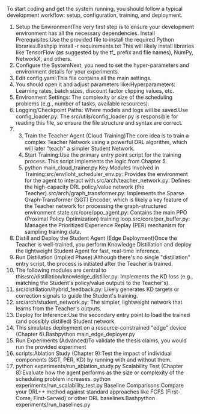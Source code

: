 To start coding and get the system running, you should follow a typical development workflow: setup, configuration, training, and deployment.
1. Setup the EnvironmentThe very first step is to ensure your development environment has all the necessary dependencies.
Install Prerequisites:Use the provided file to install the required Python libraries.Bashpip install -r requirements.txt
This will likely install libraries like TensorFlow (as suggested by the tf_ prefix and file names), NumPy, NetworkX, and others.
2. Configure the SystemNext, you need to set the hyper-parameters and environment details for your experiments.
3. Edit config.yaml:This file contains all the main settings.
4. You should open it and adjust parameters like:Hyperparameters: Learning rates, batch sizes, discount factor clipping values, etc.
5. Environment Settings: The complexity or size of the scheduling problems (e.g., number of tasks, available resources).
6. Logging/Checkpoint Paths: Where models and logs will be saved.Use config_loader.py: The src/utils/config_loader.py is responsible for reading this file, so ensure the file structure and syntax are correct.
7. 3. Train the Teacher Agent (Cloud Training)The core idea is to train a complex Teacher Network using a powerful DRL algorithm, which will later "teach" a simpler Student Network.
   4. Start Training:Use the primary entry point script for the training process. This script implements the logic from Chapter 5.
   5. python main_cloud_trainer.py
Key Modules Involved in Training:src/env/ioht_scheduler_env.py: Provides the environment for the agent to interact with.src/arch/teacher_network.py:
Defines the high-capacity DRL policy/value network (the Teacher).src/arch/graph_transformer.py:
Implements the Sparse Graph-Transformer (SGT) Encoder, which is likely a key feature of the Teacher network for processing the graph-structured environment
state.src/core/ppo_agent.py: Contains the main $\text{PPO}$ (Proximal Policy Optimization) training loop.src/core/per_buffer.py: Manages the Prioritized Experience Replay (PER) mechanism for sampling training data.
4. Distill and Deploy the Student Agent (Edge Deployment)Once the Teacher is well-trained, you perform Knowledge Distillation and deploy the lightweight Student Agent for fast, real-time inference.
5. Run Distillation (Implied Phase):Although there's no single "distillation" entry script, the process is initiated after the Teacher is trained.
6. The following modules are central to this:src/distillation/knowledge_distiller.py: Implements the $\text{KD}$ loss (e.g., matching the Student's policy/value outputs to the Teacher's).
7. src/distillation/hybrid_feedback.py: Likely generates $\text{KD}$ targets or correction signals to guide the Student's training.
8. src/arch/student_network.py: The simpler, lightweight network that learns from the Teacher's outputs.
9. Deploy for Inference:Use the secondary entry point to load the trained (and possibly distilled) Student network.
10. This simulates deployment on a resource-constrained "edge" device (Chapter 6).Bashpython main_edge_deployer.py
11. Run Experiments (Advanced)To validate the thesis claims, you would run the provided experiment
12. scripts:Ablation Study (Chapter 9):Test the impact of individual components (SGT, PER, KD) by running with and without them.
13. python experiments/run_ablation_study.py
Scalability Test (Chapter 8):Evaluate how the agent performs as the size or complexity of the scheduling problem increases.
python experiments/run_scalability_test.py
Baseline Comparisons:Compare your DRL++ method against standard approaches like FCFS (First-Come, First-Served) or other DRL baselines.Bashpython experiments/run_baselines.py
